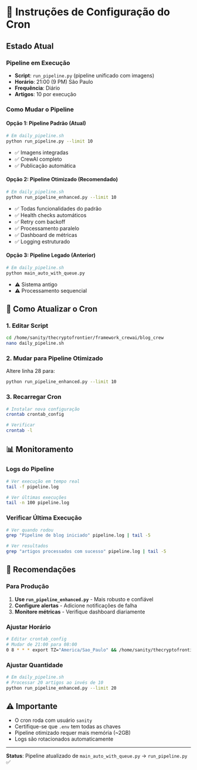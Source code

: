# 📅 Instruções de Configuração do Cron

## Estado Atual

### Pipeline em Execução
- **Script**: `run_pipeline.py` (pipeline unificado com imagens)
- **Horário**: 21:00 (9 PM) São Paulo
- **Frequência**: Diário
- **Artigos**: 10 por execução

### Como Mudar o Pipeline

#### Opção 1: Pipeline Padrão (Atual)
```bash
# Em daily_pipeline.sh
python run_pipeline.py --limit 10
```
- ✅ Imagens integradas
- ✅ CrewAI completo
- ✅ Publicação automática

#### Opção 2: Pipeline Otimizado (Recomendado)
```bash
# Em daily_pipeline.sh
python run_pipeline_enhanced.py --limit 10
```
- ✅ Todas funcionalidades do padrão
- ✅ Health checks automáticos
- ✅ Retry com backoff
- ✅ Processamento paralelo
- ✅ Dashboard de métricas
- ✅ Logging estruturado

#### Opção 3: Pipeline Legado (Anterior)
```bash
# Em daily_pipeline.sh
python main_auto_with_queue.py
```
- ⚠️ Sistema antigo
- ⚠️ Processamento sequencial

## 🔧 Como Atualizar o Cron

### 1. Editar Script
```bash
cd /home/sanity/thecryptofrontier/framework_crewai/blog_crew
nano daily_pipeline.sh
```

### 2. Mudar para Pipeline Otimizado
Altere linha 28 para:
```bash
python run_pipeline_enhanced.py --limit 10
```

### 3. Recarregar Cron
```bash
# Instalar nova configuração
crontab crontab_config

# Verificar
crontab -l
```

## 📊 Monitoramento

### Logs do Pipeline
```bash
# Ver execução em tempo real
tail -f pipeline.log

# Ver últimas execuções
tail -n 100 pipeline.log
```

### Verificar Última Execução
```bash
# Ver quando rodou
grep "Pipeline de blog iniciado" pipeline.log | tail -5

# Ver resultados
grep "artigos processados com sucesso" pipeline.log | tail -5
```

## 🚀 Recomendações

### Para Produção
1. **Use `run_pipeline_enhanced.py`** - Mais robusto e confiável
2. **Configure alertas** - Adicione notificações de falha
3. **Monitore métricas** - Verifique dashboard diariamente

### Ajustar Horário
```bash
# Editar crontab_config
# Mudar de 21:00 para 08:00
0 8 * * * export TZ="America/Sao_Paulo" && /home/sanity/thecryptofrontier/framework_crewai/blog_crew/daily_pipeline.sh
```

### Ajustar Quantidade
```bash
# Em daily_pipeline.sh
# Processar 20 artigos ao invés de 10
python run_pipeline_enhanced.py --limit 20
```

## ⚠️ Importante

- O cron roda com usuário `sanity`
- Certifique-se que `.env` tem todas as chaves
- Pipeline otimizado requer mais memória (~2GB)
- Logs são rotacionados automaticamente

---

**Status**: Pipeline atualizado de `main_auto_with_queue.py` → `run_pipeline.py` ✅
